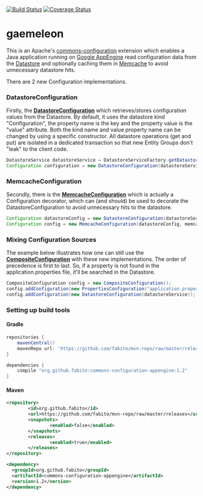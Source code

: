 [![Build Status](https://travis-ci.org/fabito/gaemeleon.png?branch=master)](https://travis-ci.org/fabito/gaemeleon)
[![Coverage Status](https://coveralls.io/repos/fabito/gaemeleon/badge.png?branch=master)](https://coveralls.io/r/fabito/gaemeleon?branch=master)

gaemeleon
=========

This is an Apache's [commons-configuration](http://commons.apache.org/proper/commons-configuration/index.html) 
extension which enables a Java application running on [Google AppEngine](https://developers.google.com/appengine/) read configuration data from the [Datastore](https://developers.google.com/appengine/docs/java/datastore/) 
and optionally caching them in [Memcache](https://developers.google.com/appengine/docs/java/memcache/) to avoid unnecessary datastore hits.

There are 2 new Configuration implementations. 

### DatastoreConfiguration

Firstly, the [**DatastoreConfiguration**](https://github.com/fabito/commons-configuration-appengine/blob/master/src/main/java/org/github/fabito/commons/configuration/appengine/DatastoreConfiguration.java) which retrieves/stores configuration values from the Datastore.
By default, it uses the datastore kind "Configuration", the property name is the key and the property value is the "value" attribute. 
Both the kind name and value property name can be changed by using a specific constructor.
All datastore operations (get and put) are isolated in a dedicated transaction so that new Entity Groups don't "leak" to the client code.   

```java
DatastoreService datastoreService = DatastoreServiceFactory.getDatastoreService();
Configuration configuration = new DatastoreConfiguration(datastoreService);
```
### MemcacheConfiguration 

Secondly, there is the [**MemcacheConfiguration**](https://github.com/fabito/commons-configuration-appengine/blob/master/src/main/java/org/github/fabito/commons/configuration/appengine/MemcacheConfiguration.java) 
which is actually a Configuration decorator, which can (and should) be used to decorate the DatastoreConfiguration to avoid unnecessary hits to the datastore.

```java
Configuration datastoreConfig = new DatastoreConfiguration(datastoreService);
Configuration config = new MemcacheConfiguration(datastoreConfig, memcacheService);
```
### Mixing Configuration Sources

The example below illustrates how one can still use the [**CompositeConfiguration**](http://commons.apache.org/proper/commons-configuration/userguide/howto_compositeconfiguration.html#Composite_Configuration_Details)
 with these new implementations. The order of precedence is first to last. So, if a property is not found in the application.properties file, it'll be searched in the Datastore.

```java
CompositeConfiguration config = new CompositeConfiguration();
config.addConfiguration(new PropertiesConfiguration("application.properties"));
config.addConfiguration(new DatastoreConfiguration(datastoreService));
```

### Setting up build tools 


#### Gradle

```groovy
repositories {
    mavenCentral()
    mavenRepo url: 'https://github.com/fabito/mvn-repo/raw/master/releases'
}
```
```groovy
dependencies {
    compile "org.github.fabito:commons-configuration-appengine:1.2"
}
```

#### Maven

```xml
<repository>
        <id>org.github.fabito</id>
        <url>https://github.com/fabito/mvn-repo/raw/master/releases</url>
        <snapshots>
                <enabled>false</enabled>
        </snapshots>
        <releases>
                <enabled>true</enabled>
        </releases>
</repository>
```

```xml
<dependency>
  <groupId>org.github.fabito</groupId>
  <artifactId>commons-configuration-appengine</artifactId>
  <version>1.2</version>
</dependency>
```
